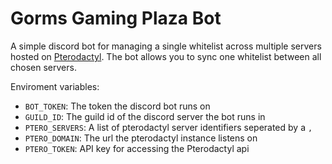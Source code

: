 # Gorms Gaming Plaza Bot
A simple discord bot for managing a single whitelist across multiple servers hosted on [Pterodactyl](https://pterodactyl.io/).
The bot allows you to sync one whitelist between all chosen servers.

Enviroment variables:
- `BOT_TOKEN`: The token the discord bot runs on
- `GUILD_ID`: The guild id of the discord server the bot runs in
- `PTERO_SERVERS`: A list of pterodactyl server identifiers seperated by a `,` 
- `PTERO_DOMAIN`: The url the pterodactyl instance listens on
- `PTERO_TOKEN`: API key for accessing the Pterodactyl api